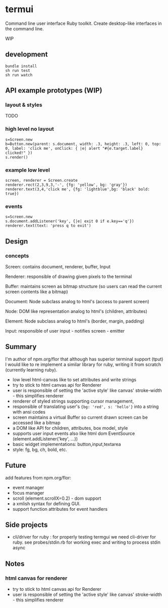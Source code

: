 # termui

Command line user interface Ruby toolkit. Create desktop-like interfaces in the command line.

WIP

## development

```
bundle install
sh run test
sh run watch
```

## API example prototypes (WIP)

### layout & styles

TODO

### high level no layout

```
s=Screen.new
b=Button.new(parent: s.document, width: .3, height: .3, left: 0, top: 0, label: 'click me', onClick: { |e| alert "#{e.target.label} clicked!" })
s.render()
```

### example low level

```
screen, renderer = Screen.create
renderer.rect(2,3,9,3,'-', {fg: 'yellow', bg: 'gray'})
renderer.text(3,4,'click me', {fg: 'lightblue',bg: 'black' bold: true})
```

### events

```
s=Screen.new
s.document.addListener('key', {|e| exit 0 if e.key=='q'})
renderer.text(text: 'press q to exit')
```

## Design

### concepts

Screen: contains document, renderer, buffer, Input

Renderer: responsible of drawing given pixels to the terminal

Buffer: maintains screen as bitmap structure (so users can read the current screen contents like a bitmap)

Document: Node subclass analog to html's (access to parent screen)

Node: DOM like representation analog to html's (children, attributes)

Element: Node subclass analog to html's (border, margin, padding)

Input: responsible of user input - notifies screen - emitter

## Summary

I'm author of npm.org/flor that although has superior terminal support (tput) I would like to re implement a similar library for ruby, writing it from scratch (currently learning ruby). 

 * low level html-canvas like to set attributes and write strings
  * try to stick to html canvas api for Renderer
  * user is responsible of setting the 'active style' like canvas' stroke-width - this simplifies renderer
 * renderer of styled strings supporting cursor management, 
  *  responsible of translating user's `{bg: 'red', s: 'hello'}` into a string with ansi codes
 * screen maintains a virtual Buffer so current drawn screen can be accessed like a bitmap
 * a DOM like API for children, attributes, box model, style
  * supports user input events also like html dom EventSource (element.addListener('key', ...))
  * basic widget implementations: button,input,textarea
 * style: fg, bg, ch, bold, etc. 

## Future

add features from npm.org/flor: 

 * event manager
 * focus manager
 * scroll (element.scrollX=0.2) - dom support
 * a xmlish syntax for defining GUI. 
  * support function attributes for event handlers

## Side projects

 * cli/driver for ruby : for properly testing termgui we need cli-driver for ruby. see probes/stdin.rb for working exec and writing to process stdin async 

## Notes

### html canvas for renderer
 * try to stick to html canvas api for Renderer
 * user is responsible of setting the 'active style' like canvas' stroke-width - this simplifies renderer
